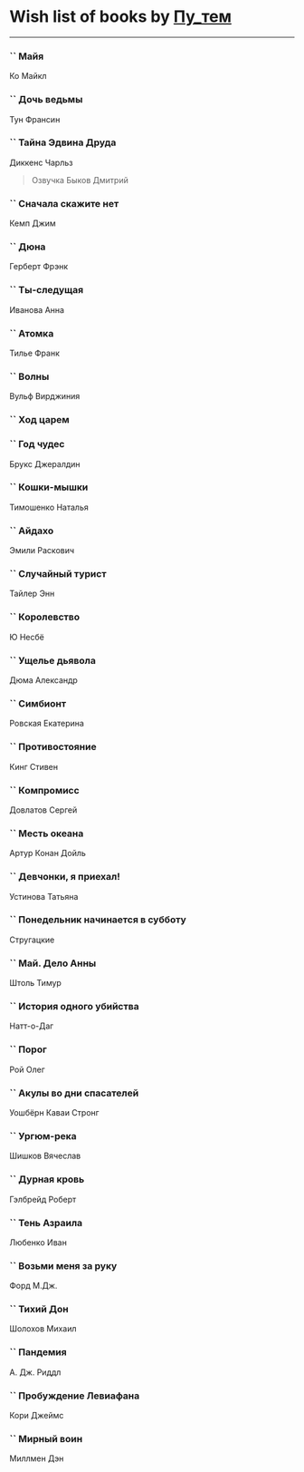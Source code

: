 # Wish list of books by [Пу_тем](https://www.facebook.com/profile.php?id=3448154788585127)
---

### `` Майя
Ко Майкл

### `` Дочь ведьмы
Тун Франсин

### `` Тайна Эдвина Друда
Диккенс Чарльз
> Озвучка Быков Дмитрий

### `` Сначала скажите нет
Кемп Джим

### `` Дюна
Герберт Фрэнк

### `` Ты-следущая
Иванова Анна

### `` Атомка
Тилье Франк

### `` Волны
Вульф Вирджиния

### `` Ход царем

### `` Год чудес
Брукс Джералдин

### `` Кошки-мышки
Тимошенко Наталья

### `` Айдахо
Эмили Раскович

### `` Случайный турист
Тайлер Энн

### `` Королевство
Ю Несбё

### `` Ущелье дьявола
Дюма Александр

### `` Симбионт
Ровская Екатерина

### `` Противостояние
Кинг Стивен

### `` Компромисс
Довлатов Сергей

### `` Месть океана
Артур Конан Дойль

### `` Девчонки, я приехал!
Устинова Татьяна

### `` Понедельник начинается в субботу
Стругацкие

### `` Май. Дело Анны
Штоль Тимур

### `` История одного убийства
Натт-о-Даг

### `` Порог
Рой Олег

### `` Акулы во дни спасателей
Уошбёрн Каваи Стронг

### `` Ургюм-река
Шишков Вячеслав

### `` Дурная кровь
Гэлбрейд Роберт

### `` Тень Азраила
Любенко Иван

### `` Возьми меня за руку
Форд М.Дж.

### `` Тихий Дон
Шолохов Михаил

### `` Пандемия
А. Дж. Риддл

### `` Пробуждение Левиафана
Кори Джеймс

### `` Мирный воин
Миллмен Дэн

